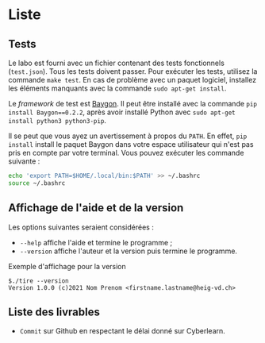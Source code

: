 # Liste

## Tests

Le labo est fourni avec un fichier contenant des tests fonctionnels (`test.json`). Tous les tests doivent passer. Pour exécuter les tests, utilisez la commande `make test`. En cas de problème avec un paquet logiciel, installez les éléments manquants avec la commande `sudo apt-get install`.

Le *framework* de test est [Baygon](https://heig-tin-info.github.io/baygon/). Il peut être installé avec la commande `pip install Baygon==0.2.2`, après avoir installé Python avec `sudo apt-get install python3 python3-pip`.

Il se peut que vous ayez un avertissement à propos du `PATH`. En effet, `pip install` install le paquet Baygon dans votre espace utilisateur qui n'est pas pris en compte par votre terminal. Vous pouvez exécuter les commande suivante :

```bash
echo 'export PATH=$HOME/.local/bin:$PATH' >> ~/.bashrc
source ~/.bashrc
```

## Affichage de l'aide et de la version

Les options suivantes seraient considérées :

- `--help` affiche l'aide et termine le programme ;
- `--version` affiche l'auteur et la version puis termine le programme.

Exemple d'affichage pour la version

```console
$./tire --version
Version 1.0.0 (c)2021 Nom Prenom <firstname.lastname@heig-vd.ch>
```

## Liste des livrables
- `Commit` sur Github en respectant le délai donné sur Cyberlearn.
